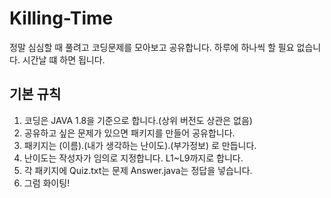 # Killing-Time
정말 심심할 때 풀려고 코딩문제를 모아보고 공유합니다.
하루에 하나씩 할 필요 없습니다. 시간날 떄 하면 됩니다. 

## 기본 규칙
1. 코딩은 JAVA 1.8을 기준으로 합니다.(상위 버전도 상관은 없음)
2. 공유하고 싶은 문제가 있으면 패키지를 만들어 공유합니다.
3. 패키지는 (이름).(내가 생각하는 난이도).(부가정보) 로 만듭니다.
4. 난이도는 작성자가 임의로 지정합니다. L1~L9까지로 합니다. 
5. 각 패키지에 Quiz.txt는 문제 Answer.java는 정답을 넣습니다.
6. 그럼 화이팅!
